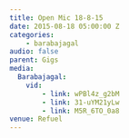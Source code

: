 ```yaml
---
title: Open Mic 18-8-15
date: 2015-08-18 05:00:00 Z
categories:
    - barabajagal
audio: false
parent: Gigs
media:
  Barabajagal:
    vid:
        - link: wPBl4z_g2bM
        - link: 31-uYM21yLw
        - link: M5R_6TO_0a8
venue: Refuel
---
```


